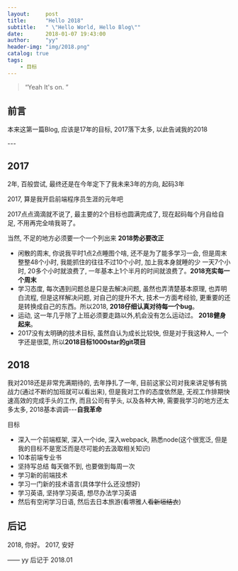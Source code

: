 ```yaml
---
layout:     post
title:      "Hello 2018"
subtitle:   " \"Hello World, Hello Blog\""
date:       2018-01-07 19:43:00
author:     "yy"
header-img: "img/2018.png"
catalog: true
tags:
    - 目标
---
```


> “Yeah It's on. ”


## 前言

本来这第一篇Blog, 应该是17年的目标, 2017落下太多, 以此告诫我的2018


<p id = "build"></p>
---

## 2017

2年, 百般尝试, 最终还是在今年定下了我未来3年的方向, 起码3年

2017, 算是我开启前端程序员生涯的元年吧

2017点点滴滴就不说了, 最主要的2个目标也圆满完成了, 现在起码每个月自给自足, 不用再完全啃我哥了。 

当然, 不足的地方必须要一个一个列出来  **2018势必要改正**

* 闲散的周末, 你说我平时1点2点睡图个啥, 还不是为了能多学习一会, 但是周末整整48个小时, 我能抓住的往往不过10个小时, 加上我本身就睡的少 一天7个小时, 20多个小时就浪费了, 一年基本上1个半月的时间就浪费了。**2018充实每一个周末**
* 学习态度, 每次遇到问题总是只是去解决问题, 虽然也弄清楚基本原理, 也弄明白流程, 但是这样解决问题, 对自己的提升不大, 技术一方面考经验, 更重要的还是转换成自己的东西。所以2018, **2018仔细认真对待每一个bug**。
* 运动, 这一年几乎除了上班必须要走路以外,机会没有怎么运动过。 **2018健身起来**。
* 2017没有太明确的技术目标, 虽然自认为成长比较快, 但是对于我这种人, 一个字还是很菜, 所以**2018目标1000star的git项目**


## 2018

我对2018还是非常充满期待的, 去年挣扎了一年, 目前这家公司对我来讲足够有挑战力(通过不断的加班就可以看出来), 但是我对工作的态度依然是, 无视工作排期快速高效的完成手头的工作, 而且公司有芋头, 以及各种大神, 需要我学习的地方还太多太多, 2018基本调调---**自我革命**

目标

* 深入一个前端框架, 深入一个ide, 深入webpack, 熟悉node(这个很宽泛, 但是我的目标不是宽泛而是尽可能的去汲取相关知识)
* 10本前端专业书
* 坚持写总结 每天做不到, 也要做到每周一次
* 学习新的前端技术
* 学习一门新的技术语言(具体学什么还没想好)
* 学习英语, 坚持学习英语, 想尽办法学习英语
* 然后有空闲学习日语, 然后去日本旅游(看堺雅人~~看新垣结衣~~)

## 后记

2018, 你好。 2017, 安好

—— yy 后记于 2018.01


